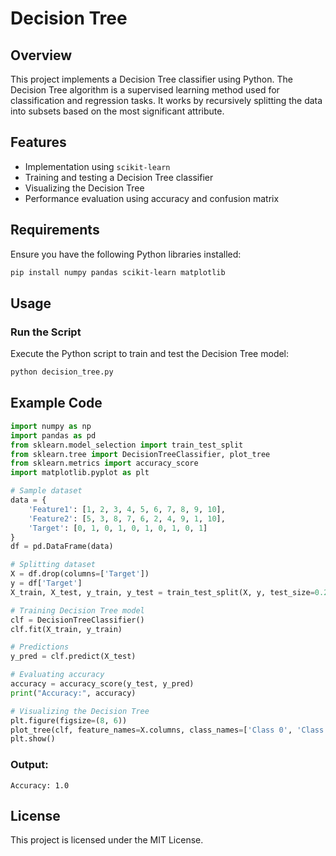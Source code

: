 # Decision Tree 

## Overview
This project implements a Decision Tree classifier using Python. The Decision Tree algorithm is a supervised learning method used for classification and regression tasks. It works by recursively splitting the data into subsets based on the most significant attribute.

## Features
- Implementation using `scikit-learn`
- Training and testing a Decision Tree classifier
- Visualizing the Decision Tree
- Performance evaluation using accuracy and confusion matrix

## Requirements
Ensure you have the following Python libraries installed:

```sh
pip install numpy pandas scikit-learn matplotlib
```

## Usage

###  Run the Script
Execute the Python script to train and test the Decision Tree model:

```sh
python decision_tree.py
```

## Example Code
```python
import numpy as np
import pandas as pd
from sklearn.model_selection import train_test_split
from sklearn.tree import DecisionTreeClassifier, plot_tree
from sklearn.metrics import accuracy_score
import matplotlib.pyplot as plt

# Sample dataset
data = {
    'Feature1': [1, 2, 3, 4, 5, 6, 7, 8, 9, 10],
    'Feature2': [5, 3, 8, 7, 6, 2, 4, 9, 1, 10],
    'Target': [0, 1, 0, 1, 0, 1, 0, 1, 0, 1]
}
df = pd.DataFrame(data)

# Splitting dataset
X = df.drop(columns=['Target'])
y = df['Target']
X_train, X_test, y_train, y_test = train_test_split(X, y, test_size=0.2, random_state=42)

# Training Decision Tree model
clf = DecisionTreeClassifier()
clf.fit(X_train, y_train)

# Predictions
y_pred = clf.predict(X_test)

# Evaluating accuracy
accuracy = accuracy_score(y_test, y_pred)
print("Accuracy:", accuracy)

# Visualizing the Decision Tree
plt.figure(figsize=(8, 6))
plot_tree(clf, feature_names=X.columns, class_names=['Class 0', 'Class 1'], filled=True)
plt.show()

```
### Output:
```
Accuracy: 1.0
```



## License
This project is licensed under the MIT License.



